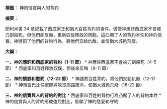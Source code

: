 **標題：** 神的信實與人的背約

**摘要：**

耶利米書 34 章記載了西底家王和猶大百姓背約的事件。儘管神應許西底家不會被刀劍殺死，但他們卻反悔，重新奴役釋放的同胞。這凸顯了人的背約本性和神的信實。神懲罰了他們的背約行為，將他們交給仇敵，並使猶大城邑荒廢。

**大綱：**

**一、神的應許和西底家的背約（1-11 節）**
    * 神應許西底家不會被刀劍殺死（4-5 節）
    * 西底家和百姓釋放奴僕，但後來反悔（8-11 節）

**二、神的憤怒和懲罰（12-22 節）**
    * 神譴責百姓背約，將他們交給仇敵（12-17 節）
    * 神預言巴比倫軍隊將攻取耶路撒冷，使猶大城邑荒廢（18-22 節）

**三、神的信實與人的背約的對比**
    * 西底家和百姓的背約行為凸顯了人的背約本性
    * 神的信實與人的背約形成強烈對比，彰顯了神的慈愛和守約